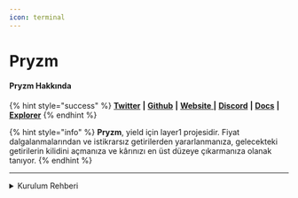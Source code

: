 ```yaml
---
icon: terminal
---
```


# Pryzm

#### **Pryzm Hakkında**

{% hint style="success" %}
[**Twitter**](https://twitter.com/BTClayer2) **|** [**Github**](https://github.com/btclayer2/BEVM) **|** [**Website** ](https://www.bevm.io/)**|** [**Discord**](https://discord.com/invite/AGcRqkTBAV) **|** [**Docs**](https://documents.bevm.io/) **|** [**Explorer**](https://testnet.itrocket.net/pryzm/staking)
{% endhint %}

{% hint style="info" %}
**Pryzm**, yield için layer1 projesidir. Fiyat dalgalanmalarından ve istikrarsız getirilerden yararlanmanıza, gelecekteki getirilerin kilidini açmanıza ve kârınızı en üst düzeye çıkarmanıza olanak tanıyor.
{% endhint %}

***

<details>

<summary>Kurulum Rehberi</summary>

#### Sistem Gereksinimleri

```
CPU	  4 core
RAM	  16GB
Storage	  1TB
OS	  Ubuntu 22.04
```

```
# Gerekli kütüphaneler ve güncellemeler
sudo apt update
sudo apt install -y curl git jq lz4 build-essential

# Go
sudo rm -rf /usr/local/go
curl -L https://go.dev/dl/go1.21.6.linux-amd64.tar.gz | sudo tar -xzf - -C /usr/local
echo 'export PATH=$PATH:/usr/local/go/bin:$HOME/go/bin' >> $HOME/.bash_profile
source .bash_profile
```

```bash
# binaryleri yükleyin
cd $HOME
curl -s https://storage.googleapis.com/pryzm-zone/core/0.13.0/pryzmd-0.13.0-linux-amd64 > pryzmd
chmod +x pryzmd
mkdir -p $HOME/go/bin
mv pryzmd $HOME/go/bin

# CLI konfigürasyonu
pryzmd config chain-id indigo-1
pryzmd config keyring-backend test
pryzmd config node tcp://localhost:24857

# moniker-adiniz yazan yeri değiştirin.
pryzmd init "moniker-adiniz" --chain-id indigo-1

# addrbook dosyaları
curl -L https://snapshots-testnet.nodejumper.io/pryzm-testnet/genesis.json > $HOME/.pryzm/config/genesis.json
curl -L https://snapshots-testnet.nodejumper.io/pryzm-testnet/addrbook.json > $HOME/.pryzm/config/addrbook.json

# seeds
sed -i -e 's|^seeds *=.*|seeds = "ff17ca4f46230306412ff5c0f5e85439ee5136f0@testnet-seed.pryzm.zone:26656,fbfd48af73cd1f6de7f9102a0086ac63f46fb911@pryzm-testnet-seed.itrocket.net:41656,cdcd86ca01858275d0e78ee66b82109ee06df454@65.108.72.253:40656,cddf23604f62d0b7a6b0bb19418a9e8625d04f2a@207.244.246.204:41656"|' $HOME/.pryzm/config/config.toml

# minimum gas price
sed -i -e 's|^minimum-gas-prices *=.*|minimum-gas-prices = "0.015upryzm,0.01factory/pryzm15k9s9p0ar0cx27nayrgk6vmhyec3lj7vkry7rx/uusdsim,0.001ibc/27394FB092D2ECCD56123C74F36E4C1F926001CEADA9CA97EA622B25F41E5EB2,0.001ibc/265435C653FE85CD659E88CD51D4A735BDD4D3804871400378A488C71D68C72B,0.001ibc/92E0120F15D037353CFB73C14651FC8930ADC05B93100FD7754D3A689E53B333,0.001ibc/1704820C9E1F4A9925E0F23D3B92ED0E53DEE28726257E39FABD444BFC6B6AE3"|' $HOME/.pryzm/config/app.toml

# pruning ayarları
sed -i \
  -e 's|^pruning *=.*|pruning = "custom"|' \
  -e 's|^pruning-keep-recent *=.*|pruning-keep-recent = "100"|' \
  -e 's|^pruning-interval *=.*|pruning-interval = "17"|' \
  $HOME/.pryzm/config/app.toml

# portlar
sed -i -e "s%:1317%:24817%; s%:8080%:24880%; s%:9090%:24890%; s%:9091%:24891%; s%:8545%:24845%; s%:8546%:24846%; s%:6065%:24865%" $HOME/.pryzm/config/app.toml
sed -i -e "s%:26658%:24858%; s%:26657%:24857%; s%:6060%:24860%; s%:26656%:24856%; s%:26660%:24861%" $HOME/.pryzm/config/config.toml

# snapshot
curl "https://snapshots-testnet.nodejumper.io/pryzm-testnet/pryzm-testnet_latest.tar.lz4" | lz4 -dc - | tar -xf - -C "$HOME/.pryzm"

# servis dosyası oluşturma
sudo tee /etc/systemd/system/pryzmd.service > /dev/null << EOF
[Unit]
Description=Pryzm Testnet node service
After=network-online.target
[Service]
User=$USER
ExecStart=$(which pryzmd) start
Restart=on-failure
RestartSec=10
LimitNOFILE=65535
[Install]
WantedBy=multi-user.target
EOF
sudo systemctl daemon-reload
sudo systemctl enable pryzmd.service

# servisi çalıştırma ve loglara bakma
sudo systemctl start pryzmd.service
sudo journalctl -u pryzmd.service -f --no-hostname -o cat
```

</details>
